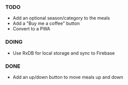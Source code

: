 ### TODO

- Add an optional season/category to the meals
- Add a "Buy me a coffee" button
- Convert to a PWA

### DOING

- Use RxDB for local storage and sync to Firebase

### DONE

- Add an up/down button to move meals up and down

